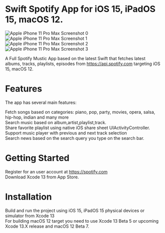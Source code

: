 # Swift Spotify App for iOS 15, iPadOS 15, macOS 12.


![Apple iPhone 11 Pro Max Screenshot 0](https://user-images.githubusercontent.com/3157579/159450186-31dbf149-4050-4b60-abac-3f8ead62c928.png)
![Apple iPhone 11 Pro Max Screenshot 1](https://user-images.githubusercontent.com/3157579/159450202-04193e6c-8832-4835-b8e0-7cf40bb4aeae.png)
![Apple iPhone 11 Pro Max Screenshot 2](https://user-images.githubusercontent.com/3157579/159450228-2835e64f-9e7a-419c-97de-9a9ef9ea292a.png)
![Apple iPhone 11 Pro Max Screenshot 3](https://user-images.githubusercontent.com/3157579/159450243-fc1db5a4-53d2-42e3-8fb1-f3bebf2e2d29.png)

A Full Spotify Mustic App based on the latest Swift that fetches latest albums, tracks, playlists, episodes from https://api.spotify.com targeting iOS 15, macOS 12.

# Features
The app has several main features:

Fetch songs based on categories: piano, pop, party, movies, opera, salsa, hip-hop, indian and many more </br>
Search music based on album,artist,playlist,track. </br>
Share favorite playlist using native iOS share sheet UIActivityController. </br>
Support music player with previous and next track selection  </br>
Search news based on the search query you type on the search bar. </br>

# Getting Started
Register for an user account at https://spotify.com </br>
Download Xcode 13 from App Store. </br>

# Installation
Build and run the project using iOS 15, iPadOS 15 physical devices or simulator from Xcode 13  </br>
For building macOS 12 target you need to use Xcode 13 Beta 5 or upcoming Xcode 13.X release and macOS 12 Beta 7. </br>
